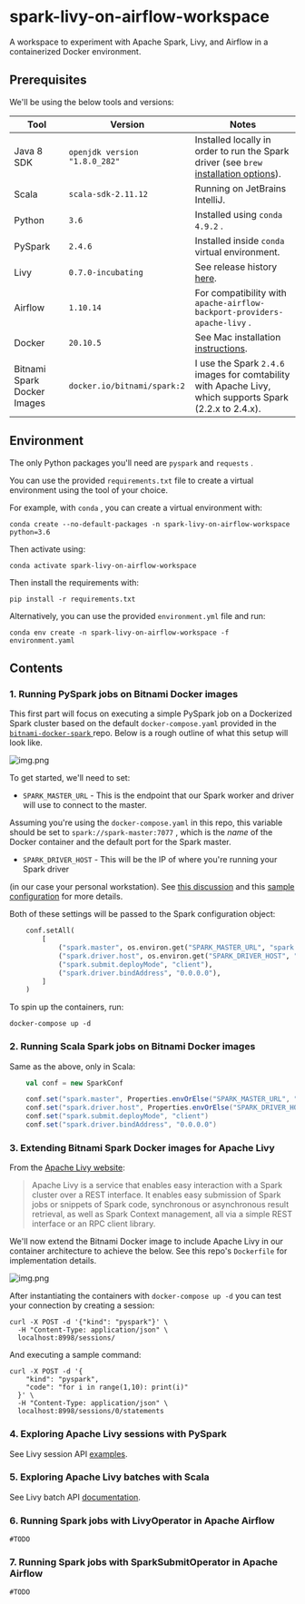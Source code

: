 # spark-livy-on-airflow-workspace

A workspace to experiment with Apache Spark, Livy, and Airflow in a containerized Docker environment.

## Prerequisites

We'll be using the below tools and versions:

| Tool | Version | Notes |
| -----| ------- | -------- |
| Java 8 SDK | `openjdk version "1.8.0_282"` | Installed locally in order to run the Spark driver (see `brew` [installation options](https://devqa.io/brew-install-java/)).
| Scala | `scala-sdk-2.11.12` | Running on JetBrains IntelliJ.
| Python | `3.6` | Installed using `conda 4.9.2` .
| PySpark | `2.4.6` | Installed inside `conda` virtual environment.
| Livy | `0.7.0-incubating` | See release history [here](https://livy.apache.org/history/).
| Airflow | `1.10.14` | For compatibility with `apache-airflow-backport-providers-apache-livy` .
| Docker | `20.10.5` | See Mac installation [instructions](https://docs.docker.com/docker-for-mac/install/).
| Bitnami Spark Docker Images | `docker.io/bitnami/spark:2` | I use the Spark `2.4.6` images for comtability with Apache Livy, which supports Spark (2.2.x to 2.4.x).

## Environment

The only Python packages you'll need are `pyspark` and `requests` .

You can use the provided `requirements.txt` file to create a virtual environment using the tool of your choice.

For example, with `conda` , you can create a virtual environment with:

``` shell
conda create --no-default-packages -n spark-livy-on-airflow-workspace python=3.6
```

Then activate using:

``` shell
conda activate spark-livy-on-airflow-workspace
```

Then install the requirements with:

``` shell
pip install -r requirements.txt
```

Alternatively, you can use the provided `environment.yml` file and run:

``` shell
conda env create -n spark-livy-on-airflow-workspace -f environment.yaml
```

## Contents

### 1. Running PySpark jobs on Bitnami Docker images

This first part will focus on executing a simple PySpark job on a
Dockerized Spark cluster based on the default `docker-compose.yaml`
provided in the [ `bitnami-docker-spark` ](https://github.com/bitnami/bitnami-docker-spark) repo.
Below is a rough outline of what this setup will look like.

![img.png](img/docker-compose-spark.png)

To get started, we'll need to set:

* `SPARK_MASTER_URL` - This is the endpoint that our Spark worker and driver will use to connect to the master.

Assuming you're using the `docker-compose.yaml` in this repo, this variable should be set to `spark://spark-master:7077` , which is the _name_ of the Docker container
and the default port for the Spark master.

* `SPARK_DRIVER_HOST` - This will be the IP of where you're running your Spark driver

(in our case your personal workstation). See [this discussion](https://github.com/bitnami/bitnami-docker-spark/issues/18#issuecomment-700628676) and this [sample configuration](https://github.com/leriel/pyspark-easy-start/blob/master/read_file.py) for more details.

Both of these settings will be passed to the Spark configuration object:

``` python
    conf.setAll(
        [
            ("spark.master", os.environ.get("SPARK_MASTER_URL", "spark://spark-master:7077")),
            ("spark.driver.host", os.environ.get("SPARK_DRIVER_HOST", "local[*]")),
            ("spark.submit.deployMode", "client"),
            ("spark.driver.bindAddress", "0.0.0.0"),
        ]
    )
```

To spin up the containers, run:

``` shell
docker-compose up -d
```

### 2. Running Scala Spark jobs on Bitnami Docker images

Same as the above, only in Scala:

``` scala
    val conf = new SparkConf

    conf.set("spark.master", Properties.envOrElse("SPARK_MASTER_URL", "spark://spark-master:7077"))
    conf.set("spark.driver.host", Properties.envOrElse("SPARK_DRIVER_HOST", "local[*]"))
    conf.set("spark.submit.deployMode", "client")
    conf.set("spark.driver.bindAddress", "0.0.0.0")
```

### 3. Extending Bitnami Spark Docker images for Apache Livy

From the [Apache Livy website](https://livy.incubator.apache.org/):

> Apache Livy is a service that enables easy interaction with a Spark cluster over a REST interface. It enables easy submission of Spark jobs or snippets of Spark code, synchronous or asynchronous result retrieval, as well as Spark Context management, all via a simple REST interface or an RPC client library.

We'll now extend the Bitnami Docker image to include Apache Livy in our container architecture to achieve the below.
See this repo's `Dockerfile` for implementation details.

![img.png](img/docker-compose-livy.png)

After instantiating the containers with `docker-compose up -d` you can test your connection by creating a session:

``` shell
curl -X POST -d '{"kind": "pyspark"}' \
  -H "Content-Type: application/json" \
  localhost:8998/sessions/
```

And executing a sample command:

``` shell
curl -X POST -d '{
    "kind": "pyspark",
    "code": "for i in range(1,10): print(i)"
  }' \
  -H "Content-Type: application/json" \
  localhost:8998/sessions/0/statements
```

### 4. Exploring Apache Livy sessions with PySpark

See Livy session API [examples](https://livy.incubator.apache.org/examples/).

### 5. Exploring Apache Livy batches with Scala

See Livy batch API [documentation](https://livy.incubator.apache.org/docs/latest/rest-api.html).

### 6. Running Spark jobs with LivyOperator in Apache Airflow

 `#TODO`

### 7. Running Spark jobs with SparkSubmitOperator in Apache Airflow

 `#TODO`
